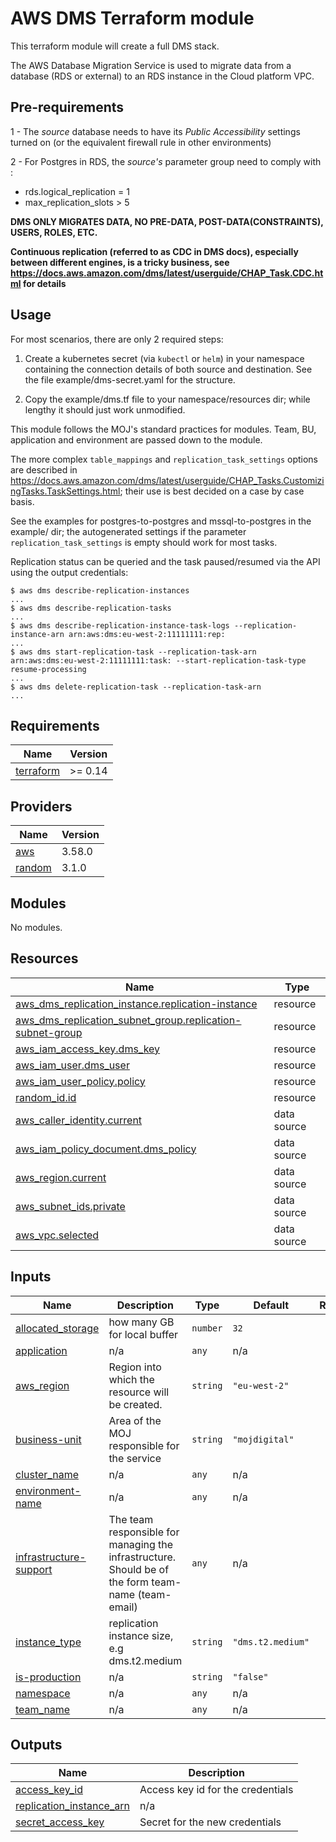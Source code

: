 # AWS DMS Terraform module

This terraform module will create a full DMS stack.

The AWS Database Migration Service is used to migrate data from a database (RDS or external) to an RDS instance in the Cloud platform VPC.

## Pre-requirements

 1 - The _source_ database needs to have its _Public Accessibility_ settings turned on (or the equivalent firewall rule in other environments)

 2 - For Postgres in RDS, the _source's_ parameter group need to comply with :
   - rds.logical_replication = 1
   - max_replication_slots > 5

 **DMS ONLY MIGRATES DATA, NO PRE-DATA, POST-DATA(CONSTRAINTS), USERS, ROLES, ETC.**

 **Continuous replication (referred to as CDC in DMS docs), especially between different engines, is a tricky business, see https://docs.aws.amazon.com/dms/latest/userguide/CHAP_Task.CDC.html for details**

## Usage

For most scenarios, there are only 2 required steps:

 1. Create a kubernetes secret (via `kubectl` or `helm`) in your namespace containing the connection details of both source and destination. See the file example/dms-secret.yaml for the structure.

 2. Copy the example/dms.tf file to your namespace/resources dir; while lengthy it should just work unmodified.

This module follows the MOJ's standard practices for modules. Team, BU, application and environment are passed down to the module.

The more complex `table_mappings` and `replication_task_settings` options are described in https://docs.aws.amazon.com/dms/latest/userguide/CHAP_Tasks.CustomizingTasks.TaskSettings.html; their use is best decided on a case by case basis.

See the examples for postgres-to-postgres and mssql-to-postgres in the example/ dir; the autogenerated settings if the parameter `replication_task_settings` is empty should work for most tasks.

Replication status can be queried and the task paused/resumed via the API using the output credentials:

```
$ aws dms describe-replication-instances
...
$ aws dms describe-replication-tasks
...
$ aws dms describe-replication-instance-task-logs --replication-instance-arn arn:aws:dms:eu-west-2:11111111:rep:
...
$ aws dms start-replication-task --replication-task-arn arn:aws:dms:eu-west-2:11111111:task: --start-replication-task-type resume-processing
...
$ aws dms delete-replication-task --replication-task-arn
...
```
<!-- BEGIN_TF_DOCS -->
## Requirements

| Name | Version |
|------|---------|
| <a name="requirement_terraform"></a> [terraform](#requirement\_terraform) | >= 0.14 |

## Providers

| Name | Version |
|------|---------|
| <a name="provider_aws"></a> [aws](#provider\_aws) | 3.58.0 |
| <a name="provider_random"></a> [random](#provider\_random) | 3.1.0 |

## Modules

No modules.

## Resources

| Name | Type |
|------|------|
| [aws_dms_replication_instance.replication-instance](https://registry.terraform.io/providers/hashicorp/aws/latest/docs/resources/dms_replication_instance) | resource |
| [aws_dms_replication_subnet_group.replication-subnet-group](https://registry.terraform.io/providers/hashicorp/aws/latest/docs/resources/dms_replication_subnet_group) | resource |
| [aws_iam_access_key.dms_key](https://registry.terraform.io/providers/hashicorp/aws/latest/docs/resources/iam_access_key) | resource |
| [aws_iam_user.dms_user](https://registry.terraform.io/providers/hashicorp/aws/latest/docs/resources/iam_user) | resource |
| [aws_iam_user_policy.policy](https://registry.terraform.io/providers/hashicorp/aws/latest/docs/resources/iam_user_policy) | resource |
| [random_id.id](https://registry.terraform.io/providers/hashicorp/random/latest/docs/resources/id) | resource |
| [aws_caller_identity.current](https://registry.terraform.io/providers/hashicorp/aws/latest/docs/data-sources/caller_identity) | data source |
| [aws_iam_policy_document.dms_policy](https://registry.terraform.io/providers/hashicorp/aws/latest/docs/data-sources/iam_policy_document) | data source |
| [aws_region.current](https://registry.terraform.io/providers/hashicorp/aws/latest/docs/data-sources/region) | data source |
| [aws_subnet_ids.private](https://registry.terraform.io/providers/hashicorp/aws/latest/docs/data-sources/subnet_ids) | data source |
| [aws_vpc.selected](https://registry.terraform.io/providers/hashicorp/aws/latest/docs/data-sources/vpc) | data source |

## Inputs

| Name | Description | Type | Default | Required |
|------|-------------|------|---------|:--------:|
| <a name="input_allocated_storage"></a> [allocated\_storage](#input\_allocated\_storage) | how many GB for local buffer | `number` | `32` | no |
| <a name="input_application"></a> [application](#input\_application) | n/a | `any` | n/a | yes |
| <a name="input_aws_region"></a> [aws\_region](#input\_aws\_region) | Region into which the resource will be created. | `string` | `"eu-west-2"` | no |
| <a name="input_business-unit"></a> [business-unit](#input\_business-unit) | Area of the MOJ responsible for the service | `string` | `"mojdigital"` | no |
| <a name="input_cluster_name"></a> [cluster\_name](#input\_cluster\_name) | n/a | `any` | n/a | yes |
| <a name="input_environment-name"></a> [environment-name](#input\_environment-name) | n/a | `any` | n/a | yes |
| <a name="input_infrastructure-support"></a> [infrastructure-support](#input\_infrastructure-support) | The team responsible for managing the infrastructure. Should be of the form team-name (team-email) | `any` | n/a | yes |
| <a name="input_instance_type"></a> [instance\_type](#input\_instance\_type) | replication instance size, e.g dms.t2.medium | `string` | `"dms.t2.medium"` | no |
| <a name="input_is-production"></a> [is-production](#input\_is-production) | n/a | `string` | `"false"` | no |
| <a name="input_namespace"></a> [namespace](#input\_namespace) | n/a | `any` | n/a | yes |
| <a name="input_team_name"></a> [team\_name](#input\_team\_name) | n/a | `any` | n/a | yes |

## Outputs

| Name | Description |
|------|-------------|
| <a name="output_access_key_id"></a> [access\_key\_id](#output\_access\_key\_id) | Access key id for the credentials |
| <a name="output_replication_instance_arn"></a> [replication\_instance\_arn](#output\_replication\_instance\_arn) | n/a |
| <a name="output_secret_access_key"></a> [secret\_access\_key](#output\_secret\_access\_key) | Secret for the new credentials |
<!-- END_TF_DOCS -->
